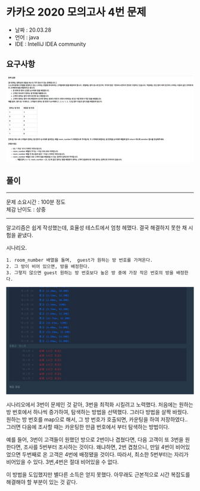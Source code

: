 # 카카오 2020 모의고사 4번 문제

* 날짜 : 20.03.28
* 언어 : java
* IDE : IntelliJ IDEA community 

## 요구사항

<img src="/doc/kakao/2020/mocktest/p4/requirement.png"> 

## 풀이

---
문제 소요시간 : 100분 정도<br>
체감 난이도 : 상중

--- 

알고리즘은 쉽게 작성했는데,  효율성 테스트에서 엄청 헤맸다.  결국 해결하지 못한 채 시험을 끝냈다.

시나리오.
```
1. room_number 배열을 돌며,  guest가 원하는 방 번호를 가져온다.
2. 그 방이 비어 있으면, 방을 배정한다.
3. 그렇지 않으면 guest 원하는 방 번호보다 높은 방 중에 가장 작은 번호의 방을 배정한다.
```
 
<img src="/doc/kakao/2020/mocktest/p4/picture1.jpg">


시나리오에서 3번이 문제인 것 같아,  3번을 최적화 시킬려고 노력했다.   처음에는 원하는 방 번호에서 하나씩 증가하여, 탐색하는 방법을 선택했다.    그러다 방법을 살짝 바꿨다.  원하는 방 번호를 map으로 해서,  그 방 번호가 호출되면, 카운팅을 하여 저장하였다..  그러면 다음에 조사할 때는 카운팅한 만큼 번호에서 부터 탐색하는 방법이다.  

예를 들어,  3번이 고객들이 원했던 방으로 2번이나 겹쳤다면,  다음 고객이 또 3번을 원한다면, 조사를 5번부터 조사하는 것이다. 왜냐하면,  2번 겹쳤으니, 만일 4번이 비어있었으면 두번째로 온 고객은 4번에 배정됐을 것이다.  따라서, 최소한 5번부터는 자리가 비어있을 수 있다. 3번,4번은 절대 비어있을 수 없다. 

이 방법을 도입했지만 별다른 소득은 얻지 못했다.  아무래도 근본적으로 시간 복잡도를 해결해야 할 부분이 있는 것 같다.  